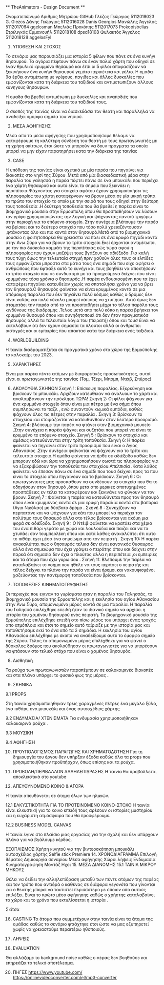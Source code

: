 ** TheAnimators - Design Document **

Ονοματεπώνυμό
Αριθμός Μητρώου
GitHub
Γλέζος Γεώργιος
5112018023
G. Glezos
Δάνης Γεώργιος
5112016028
Danis Georgios
Μανώλης Άγγελος
5112017064
ggelosman
Μπελιάς Προκόπης
5112017073
Prokopisbelias
Στριλιγκάς Εμμανουήλ
5112018108
dpsd18108
Φυλακτός Άγγελος
5112018128
aggelosFyl




1. ΥΠΟΘΕΣΗ ΚΑΙ ΣΤΟΧΟΣ

Το σενάριο μας παρουσιάζει μια ιστορία 5 φίλων που πάνε σε ένα κυνήγι θησαυρού.
Τα αγόρια πέφτουν πάνω σε έναν παλιό χάρτη που οδηγεί σε έναν θρυλικό κρυμμένο θησαυρό και έτσι οι 5 φίλοι αποφασίζουν να ξεκινήσουν ένα κυνήγι θησαυρού γεμάτο περιπέτεια και γέλιο.
Η ομαδα θα έρθει αντιμέτωπη με γρίφους, παγιδες και άλλες δυσκολίες που εμφανίζονται κατα τη διάρκεια του ταξιδιού και αντιμετωπιζουν άλλους κυνηγους θησαυρων.

Η ομαδα θα βρεθεί  αντιμέτωπη με δυσκολίες και αναποδιές που εμφανίζονται κατα τη διάρκεια του ταξιδιού τους.

Ο σκοπός της ταινίας είναι να διασκεδάσει τον θεατη και παραλληλα να αναδείξει όμορφα σημεία του νησιού.


2. ΜΕΣΑ ΑΦΗΓΗΣΗΣ

Μέσα από τα μέσα αφήγησης που χρησιμοποιήσαμε θέλαμε να καταφέρουμε τη καλύτερη σύνδεση του θεατή με τους πρωταγωνιστές με τη χρήση σκίτσων, έτσι ώστε να μπορούν να δουν πράγματα τα οποία μπορεί να μην είχαν παρατηρήσει κατα την διάρκεια της ταινίας 



3. CASE

Η υπόθεση της ταινίας είναι σχετικά με μία παρέα που πηγαίνει για διακοπές στο νησί της Σύρου .Μετά από μία διασκεδαστική μέρα στην παραλία του γαλησσά η παρέα πέφτει πάνω σε ένα μπουκάλι που περιέχει ένα χάρτη θησαυρού και αυτό είναι το σημείο που ξεκινάει η περιπέτεια.Ψάχνοντας για στοιχεία αφότου έχουν χρησιμοποιήσει τις πληροφορίες του χάρτη καταφέρνουν να βρουν μέσα σε μία μικρή τρύπα το πρώτο του στοιχείο το οποίο με την σειρά του τους οδηγεί στην δεύτερη τους τοποθεσία .Η δεύτερη τοποθεσία που θα βρεθεί η παρέα  είναι το βιομηχανικό μουσείο στην Ερμούπολη όπου θα προσπαθήσουν να λύσουν τον γρίφο χρησιμοποιώντας την λογική και ψάχνοντας παντού τριγύρω στην περιοχή για το επόμενο  στοιχείο. Στην συνέχεια βλέπουμε την παρέα να βρίσκει και το δεύτερο στοιχείο που τόσο πολύ χρειαζόντουσαν ,φτάνοντας όλο και πιο κοντά στον θησαυρό.Μετά από το βιομηχανικό μουσείο η φοιτητοπαρέα θα χρειαστει να πάει σε ένα κρυφό πηγάδι κοντά στην Ανω Σύρο για να βρουν το τρίτο στοιχείο.Εκεί έρχονται αντιμέτωποι με τον πιο δύσκολο κομμάτι της περιπέτειας εώς τώρα αφού η πληροφορίες που έχουν μαζέψει τους βγάζουν σε αδιέξοδο .Για καλή τους τύχη όμως την τελευταία στιγμή πριν χαθούν όλες τους οι ελπίδες τους εμφανίζεται μπροστα στα μάτια τους ένα σημάδι που είχε αφήσει ο ανθρώπους που έφτιαξε αυτό το κυνήγι και τους βοηθάει να αποκτήσουν το τρίτο στοιχείο που σε συνδυασμό με τα προηγούμενα δείχνει που είναι κρυμμένος τόσα χρόνια ο θησαυρός .Η παρέα ενθουσιασμένη που τα έχει καταφέρει πηγαίνει κατευθείαν χωρίς να σπαταλήσει χρόνο για να βρει τον θησαυρό.Ο θησαυρός φαίνεται να είναι κρυμμένος κοντά σε μια απόμακρη παραλία που δεν πηγαίνει πολύ κόσμος καθώς ο δρόμος δεν είναι καλός και πολύ εύκολα μπορεί κάποιος να χτυπήσει .Αυτό όμως δεν σταματάει την παρέα από το να προσπαθήσει μέχρι το τέλοσ παρόλο τους κινδύνους της διαδρομής .Τελος μετά απο πολύ κόπο η παρέα βρήσκει τον κρυμμένο θυσαυρό όπου και συνηδητοποιεί ότι δεν ήταν πραγματικόσ θησαυρός αλλά τα τελευταία λόγια του (πειρατή) όπου και τουσ δίνει να καταλάβουν ότι δεν έχουν σημασία τα πλούτοι αλλά οι άνθρωποι οιστιγμές και οι εμπειρίες που απακτασ κατα την διάρκεια ενός ταξιδιού.



4. WORLDBUILDING



Η ταινία διαδραματίζεται σε πραγματικό χρόνο στο χώρο της Ερμούπολης το καλοκαίρι του 2023. 

5. ΧΑΡΑΚΤΗΡΕΣ


Είναι μια παρέα πέντε ατόμων με διαφορετικές προσωπικότητες, αυτοί είναι οι πρωταγωνιστές της ταινίας (Τομ, Τζερι, Μπομπ, Ντέιβ, Σπύρος)


6. ΑΚΟΛΟΥΘΙΑ ΣΚΗΝΩΝ
Σκηνή 1: Επίσκεψη παραλίας. Εξερεύνηση και βρισκουν το μπουκάλι.
Αρχιζουν κατευθειαν να αναλυουν το χάρτι και αναλαμβάνουν την πρόκληση ΤΩΡΑ!
Σκηνή 2: Οι φίλοι ψάχνουν για ένα κρυμμένο στοιχείο όπου είναι μια πέτρα με ένα σήμα όπου συμπληρώνει το παζλ , ενώ συναντούν κωμικά εμπόδια, καθώς ψάχνουν όλες τις πέτρες στην παραλία .
Σκηνή 3: Βρίσκουν το στοιχείου και ετοιμάζονται να κατευθυνθούν στον δεύτερο προορισμό.
Σκηνή 4: βλέπουμε την παρέα να φτάνει στον βιομηχανικό μουσείο .Στην συνέχεια η παρέα ψάχνει και συζητάει που μπορεί να είναι το κρυμμένο το επόμενο στοιχείο.
Σκηνή 5 : Βρίσκουν το στοιχείο και αμέσως κατευθύνονται στην τρίτη τοποθεσία.
Σκηνή 6: Η παρέα φαίνεται να πηγαίνει στον τρίτο προορισμό που είναι ο Άγιος Αθανάσιος .Στην συνέχεια φαίνονται να ψάχνουν για το τρίτο και τελευταίο στοιχειο.Η ομάδα φαίνεται να ήρθε σε αδιέξοδο καθώς δεν μπορουν εδώ και ώρα να χρησιμοποιήσουν σωστά τις πληροφορίες για να εξακριβώσουν την τοποθεσία του στοιχείου.Απελπισία .Κατα λάθος φαίνεται να έπεσαν πάνω σε ένα σημάδι που τουσ δείχνει προς τα που είναι το στοιχείο όπου πηγαίνουν και το βρίσκουν.
Σκηνή 6 : Οι πρωταγωνιστες μας προσπαθουν να συνδέσουν τα στοιχεία που θα το οδηγήσουν στον θησαυρό ,όπου μετα απο μερικες αποτυχημένες προσπάθειες εν τέλει τα καταφέρουν και ξεκινάνε να φύγουν να τον βρουν.
Σκηνή 7 : Φαίνεται η παρέα να κατευθύνεται προς τον θησαυρό όπου είναι κρυμμένος κοντα σε μια κρυφή παραλία κοντά στα βαπόρια (Άγιο Νικόλαο) με δύσβατο δρόμο .
Σκηνή 8 : Συνεχίζουν να περπατάνε και να ψάχνουν για κάτι που μπορεί να περιέχει τον πολύτιμο τους θησαυρό αλλα στο τέλος βρίσκονται για ακόμη μια φορά σε αδιέξοδο.
Σκηνή 9 : Ο Ντέιβ φαίνεται να κρατάει στα χέρια του ένα πιθάρι γεμάτο με χώμα και λουλούδια και παιζει και να το χτυπάει σαν τουμπερλέκη όπου και κατά λάθος ανακαλύπτει ότι αυτο το πιθάρι έχει μέσα ένα σημείωμα απο τον πειρατή .
Σκηνή 10: Η παρέα ανακαλύπτει πως ο θησαυρός τελικα δεν είναι κανονικός θυσαυρος αλλα ένα σημειώμα που έχει γράψει ο πειράτης όπου και δείχνει στην παρεά ότι σημασία δεν έχει ο πλούτος αλλα η περιπέτεια ,οι εμπειρίες και τα άτομα που έχει γύρω σου .
Σκηνή 11: Βλεπουμε την παρέα να καταλαβαίνει το νοήμα που ήθελε να τους περάσει ο πειρατής και τέλος δείχνει το πλάνο την παρέα να είναι ήρεμοι και νακουφισμένοι χαζεύοντας την πανέμορφη τοποθεσία που βρίσκονται.





7. ΤΟΠΟΘΕΣΙΕΣ ΚΙΝΗΜΑΤΟΓΡΑΦΗΣΗΣ


Οι περιοχές που εγιναν τα γυρίσματα ηταν η παραλία του Γαλησσάς, το βιομηχανικό μουσείο της Ερμουπολης και  η εκκλησία του αγίου Αθανασίου στην Άνω Σύρο, απομονωμένο μέρος κοντά σε μια παραλία. Η παραλία του Γαλησσά επιλέχθηκε επειδή ήταν το ιδανικό σημείο να αρχίσει η ιστορία του χαμένου θησαυρού ενός πειρατή. Το βιομηχανικό μουσείο της Ερμούπολης επιλέχθηκε επειδή στο πίσω μέρος του υπάρχει ένας τροχός απο ατμόπλοιο και έτσι το σημείο αυτό ταίριαζε με την ιστορία μας και τοποθετήσαμε εκεί το ένα από τα 3 σημάδια. Η εκκλησία του αγίου Αθανασίου επιλέχθηκε με σκοπό να αναδείξουμε αυτό το όμορφο σημείο της Σύρου. Τέλος το απομονωμένο μέρος επιλέχθηκε για να φανεί ο δύσκολος δρόμος που ακολούθησαν οι πρωταγωνιστές για να μπορέσουν να φτάσουν στο τελικό στόχο που είναι ο χαμένος θησαυρός.     


8. Αισθητική

Τα ρούχα των πρωταγωνιστών παραπέμπουν σε καλοκαιρινές διακοπές και στα πλάνα υπάρχει το φυσικό φως της μέρας .


9. ΣΚΗΝΙΚΑ

9.1 PROPS


Στη ταινία χρησιμοποιήθηκαν τρεις χαραγμένες πέτρες ένα μεγάλο ξύλο, ένα πιθάρι, ενα μπουκάλι και ένας αυτοσχέδιος χάρτης  

9.2 ΕΝΔΥΜΑΣΙΑ/ ΧΤΕΝΙΣΜΑΤΑ
Για ενδυμασία χρησιμοποιήθηκαν καλοκαιρινά ρούχα .

9.3 ΜΟΥΣΙΚΗ


9.4 ΑΦΗΓΗΣΗ

10. ΠΡΟΥΠΟΛΟΓΙΣΜΟΣ ΠΑΡΑΓΩΓΗΣ ΚΑΙ ΧΡΗΜΑΤΟΔΟΤΗΣΗ
Για τη δημιουργία του έργου δεν υπήρξαν έξοδα καθώς όλα τα props που
χρησιμοποιήθηκαν προϋπήρχαν, όπως επίσης και τα ρούχα.

11. ΠΡΟΒΟΛΗ/ΠΕΡΙΒΑΛΛΟΝ ΑΛΛΗΛΕΠΙΔΡΑΣΗΣ
Η ταινία θα προβάλλεται αποκλειστικά στο youtube 
12. ΑΠΕΥΘΥΝΟΜΕΝΟ ΚΟΙΝΟ & ΑΓΟΡΑ

Η ταινία απευθύνεται σε άτομα όλων των ηλικιών.

12.1 ΕΛΚΥΣΤΙΚΟΤΗΤΑ ΓΙΑ ΤΟ ΠΡΟΤΕΙΝΟΜΕΝΟ ΚΟΙΝΟ-ΣΤΟΧΟ
Η ταινία είναι ελκυστική για το κοινο επειδή τους αρέσουν οι ιστορίες μυστηρίου και η ευχάριστη ατμόσφαιρα που θα προσφέρουμε.

12.2 BUSINESS MODEL CANVAS

Η ταινία έγινε στο πλαίσιο μιας εργασίας για την σχολή και δεν υπάρχουν πλάνα για να βγάλουμε κέρδος.

ΕΞΟΠΛΙΣΜΟΣ
Χρήση κινητού για την βιντεοσκόπηση 
μπουκάλι
αυτοσχέδιος χάρτης
Selfie stick 
Premiere
14. ΧΡΟΝΟΔΙΑΓΡΑΜΜΑ
Επιλογή θέματος
Δημιουργία σεναρίου
Μέσα αφήγησης 
Χώροι λήψεις
Ενδυμασία
Κινηματογράφηση
Μοντάζ
Ηχοι
15. ΜΕΣΑ ΔΙΑΝΟΜΗΣ
15.1 ΤΑΙΝΙΑ ΜΙΚΡΟΥ ΜΗΚΟΥΣ

Θέλει να δείξει την αλληλεπίδραση μεταξύ των πέντε ατόμων της παρέας και τον τρόπο που αντιδρά ο καθένας σε διάφορα γεγονότα που γίνονται  και ο θεατής μπορεί να ταυτιστεί περισσότερο με όποιον απο αυτούς επιλέξει. Είναι το πρώτο μέσο αφήγησης καθώς ο χρήστης καταλαβαίνει το χώρο και το χρόνο που εκτυλίσσεται η ιστορία .








Σκίτσα


















16. CASTING
Τα άτομα που συμμετέχουν στην ταινία είναι τα άτομα της ομάδας καθώς το σενάριο φτιάχτηκε έτσι ώστε να μας εξυπηρετεί χωρίς να χρειαστούμε περαιτέρω ηθοποιούς.
17. ΛΗΨΕΙΣ






19. EVALUATION

Θα αλλάζαμε το background noise καθώς ο αέρας δεν βοηθούσε και επηρεάζει το τελικό αποτέλεσμα.

20. ΠΗΓΕΣ
https://www.youtube.com/
https://onlinevideoconverter.com/el/mp3-converter



